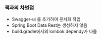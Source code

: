 ### 책과의 차별점

- Swagger-ui 를 추가하여 문서화 작업
- Spring Boot Data Rest는 생성하지 않음
- build.gradle에서의 lombok dependy가 다름
